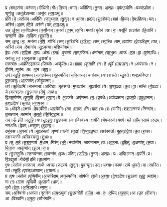 

  
प्र।शम्ऽत॑मा।वरु॑णम्।दीधि॑ती।गीः।मि॒त्रम्।भग॑म्।अदि॑तिम्।नू॒नम्।अ॒श्याः॒।पृष॑त्ऽयोनिः।पञ्च॑ऽहोता।शृ॒णो॒तु॒।अतू॑र्तऽपन्थाः।असु॑रः।म॒यः॒ऽभुः॥  
प्रति॑।मे॒।स्तोम॑म्।अदि॑तिः।ज॒गृ॒भ्या॒त्।सू॒नुम्।न।मा॒ता।हृद्य॑म्।सु॒ऽशेव॑म्।ब्रह्म॑।प्रि॒यम्।दे॒वऽहि॑तम्।यत्।अस्ति॑।अ॒हम्।मि॒त्रे।वरु॑णे।यत्।म॒यः॒ऽभुः॥  
उत्।ई॒र॒य॒।क॒विऽत॑मम्।क॒वी॒नाम्।उ॒नत्त॑।ए॒न॒म्।अ॒भि।मध्वा॑।घृ॒तेन॑।सः।नः॒।वसू॑नि।प्रऽय॑ता।हि॒तानि॑।च॒न्द्राणि॑।दे॒वः।स॒वि॒ता।सु॒वा॒ति॒॥  
सम्।इ॒न्द्र॒।नः॒।मन॑सा।ने॒षि॒।गोभिः॑।सम्।सू॒रिऽभिः॑।ह॒रि॒ऽवः॒।सम्।स्व॒स्ति।सम्।ब्रह्म॑णा।दे॒वऽहि॑त॒म्।यत्।अस्ति॑।सम्।दे॒वाना॑म्।सु॒ऽम॒त्या।य॒ज्ञिया॑नाम्॥  
दे॒वः।भगः॑।स॒वि॒ता।रा॒यः।अंशः॑।इन्द्रः॑।वृ॒त्रस्य॑।स॒म्ऽजितः॑।धना॑नाम्।ऋ॒भु॒क्षाः।वाजः॑।उ॒त।वा॒।पुर॑म्ऽधिः।अव॑न्तु।नः॒।अ॒मृता॑सः।तु॒रासः॑॥  
म॒रुत्व॑तः।अप्र॑तिऽइतस्य।जि॒ष्णोः।अजू॑र्यतः।प्र।ब्र॒वा॒म॒।कृ॒तानि॑।न।ते॒।पूर्वे॑।म॒घ॒ऽव॒न्।न।अप॑रासः।न।वी॒र्य॑म्।नूत॑नः।कः।च॒न।आ॒प॒॥  
उप॑।स्तु॒हि॒।प्र॒थ॒मम्।र॒त्न॒ऽधेय॑म्।बृह॒स्पति॑म्।स॒नि॒तार॑म्।धना॑नाम्।यः।शंस॑ते।स्तु॒व॒ते।शम्ऽभ॑विष्ठः।पु॒रु॒ऽवसुः॑।आ॒ऽगम॑त्।जोहु॑वानम्॥  
तव॑।ऊ॒तिऽभिः॑।सच॑मानाः।अरि॑ष्टाः।बृह॑स्पते।म॒घऽवा॑नः।सु॒ऽवीराः॑।ये।अ॒श्व॒ऽदाः।उ॒त।वा॒।सन्ति॑।गो॒ऽदाः।ये।व॒स्त्र॒ऽदाः।सु॒ऽभगाः॑।तेषु॑।रायः॑॥  
वि॒ऽस॒र्माण॑म्।कृ॒णु॒हि॒।वि॒त्तम्।ए॒षा॒म्।ये।भु॒ञ्जते॑।अपृ॑णन्तः।नः॒।उ॒क्थैः।अप॑ऽव्रतान्।प्र॒ऽस॒वे।व॒वृ॒धा॒नान्।ब्र॒ह्म॒ऽद्विषः॑।सूर्या॑त्।य॒व॒य॒स्व॒॥  
यः।ओह॑ते।र॒क्षसः॑।दे॒वऽवी॑तौ।अ॒च॒क्रेभिः॑।तम्।म॒रु॒तः॒।नि।या॒त॒।यः।वः॒।समी॑म्।श॒श॒मा॒नस्य॑।निन्दा॑त्।तु॒च्छ्यान्।कामा॑न्।क॒र॒ते॒।सि॒स्वि॒दा॒नः॥  
तम्।ऊँ॒ इति॑।स्तु॒हि॒।यः।सु॒ऽइ॒षुः।सु॒ऽधन्वा॑।यः।विश्व॑स्य।क्षय॑ति।भे॒ष॒जस्य॑।यक्ष्व॑।म॒हे।सौ॒म॒न॒साय॑।रु॒द्रम्।नमः॑ऽभिः।दे॒वम्।असु॑रम्।दु॒व॒स्य॒॥  
दमू॑नसः।अ॒पसः॑।ये।सु॒ऽहस्ताः॑।वृष्णः॑।पत्नीः॑।न॒द्यः॑।वि॒भ्व॒ऽत॒ष्टाः।सर॑स्वती।बृ॒ह॒त्ऽदि॒वा।उ॒त।रा॒का।द॒श॒स्यन्तीः॑।व॒रि॒व॒स्य॒न्तु॒।शु॒भ्राः॥  
प्र।सु।म॒हे।सु॒श॒र॒णाय॑।मे॒धाम्।गिर॑म्।भ॒रे॒।नव्य॑सीम्।जाय॑मानाम्।यः।आ॒ह॒नाः।दु॒हि॒तुः।व॒क्षणा॑सु।रू॒पा।मि॒ना॒नः।अकृ॑णोत्।इ॒दम्।नः॒॥  
प्र।सु॒ऽस्तु॒तिः।स्त॒नय॑न्तम्।रु॒वन्त॑म्।इ॒ळः।पति॑म्।ज॒रि॒तः॒।नू॒नम्।अ॒श्याः॒।यः।अ॒ब्दि॒ऽमान्।इय॑र्ति।प्र।वि॒ऽद्युता॑।रोद॑सी॒ इति॑।उ॒क्षमा॑णः॥  
ए॒षः।स्तोमः॑।मारु॑तम्।शर्धः॑।अच्छ॑।रु॒द्रस्य॑।सू॒नून्।यु॒व॒न्यून्।उत्।अ॒श्याः॒।कामः॑।रा॒ये।ह॒व॒ते॒।मा॒।स्व॒स्ति।उप॑।स्तु॒हि॒।पृष॑त्ऽअश्वान्।अ॒यासः॑॥  
प्र।ए॒षः।स्तोमः॑।पृ॒थि॒वीम्।अ॒न्तरि॑क्षम्।वन॒स्पती॑न्।ओष॑धीः।रा॒ये।अ॒श्याः॒।दे॒वःऽदे॑वः।सु॒ऽहवः॑।भू॒तु॒।मह्य॑म्।मा।नः॒।मा॒ता।पृ॒थि॒वी।दुः॒ऽम॒तौ।धा॒त्॥  
उ॒रौ।दे॒वाः॒।अ॒नि॒ऽबा॒धे।स्या॒म॒॥  
सम्।अ॒श्विनोः॑।अव॑सा।नूत॑नेन।म॒यः॒ऽभुवा॑।सु॒ऽप्रनी॑ती।ग॒मे॒म॒।आ।नः॒।र॒यिम्।व॒ह॒त॒म्।आ।उ॒त।वी॒रान्।आ।विश्वा॑नि।अ॒मृ॒ता॒।सौभ॑गानि॥  
